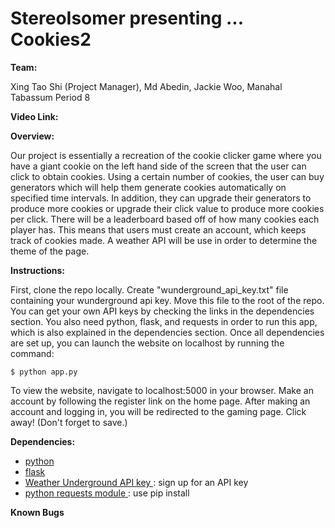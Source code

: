 # StereoIsomer presenting ... Cookies2

**Team:**

Xing Tao Shi (Project Manager), Md Abedin, Jackie Woo, Manahal Tabassum
Period 8


**Video Link:**

**Overview:**

Our project is essentially a recreation of the cookie clicker game where you have a giant cookie on the left hand side of the screen that the user can click to obtain cookies. Using a certain number of cookies, the user can buy generators which will help them generate cookies automatically on specified time intervals. In addition, they can upgrade their generators to produce more cookies or upgrade their click value to produce more cookies per click. There will be a leaderboard based off of how many cookies each player has. This means that users must create an account, which keeps track of cookies made. A weather API will be use in order to determine the theme of the page.

**Instructions:**

First, clone the repo locally. Create "wunderground_api_key.txt" file containing your wunderground api key. Move this file to the root of the repo. You can get your own API keys by checking the links in the dependencies section. You also need python, flask, and requests in order to run this app, which is also explained in the dependencies section. Once all dependencies are set up, you can  launch the website on localhost by running the command:

```
$ python app.py
```

To view the website, navigate to localhost:5000 in your browser. Make an account by following the register link on the home page. After making an account and logging in, you will be redirected to the gaming page. Click away! (Don't forget to save.)


**Dependencies:**
- <a href = "https://www.python.org/downloads/"> python </a>
- <a href = "http://flask.pocoo.org/docs/0.12/installation/"> flask </a>
- <a href = "https://www.wunderground.com/weather/api/"> Weather Underground API key </a>: sign up for an API key
- <a href = "http://docs.python-requests.org/en/master/user/install/"> python requests module </a>: use pip install
  

**Known Bugs**
